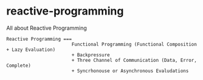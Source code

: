 # reactive-programming
All about Reactive Programming


```
Reactive Programming ===
                        Functional Programming (Functional Composition + Lazy Evaluation)
                        + Backpressure
                        + Three Channel of Communication (Data, Error, Complete)
                        + Syncrhonouse or Asynchronous Evaludations
          
```
